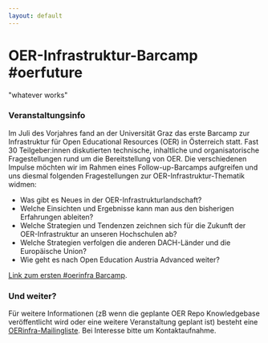 ```yaml
---
layout: default
---
```

# OER-Infrastruktur-Barcamp #oerfuture
"whatever works"


### Veranstaltungsinfo
Im Juli des Vorjahres fand an der Universität Graz das erste Barcamp zur Infrastruktur für Open Educational Resources (OER) in Österreich statt. Fast 30 Teilgeber:innen diskutierten technische, inhaltliche und organisatorische Fragestellungen rund um die Bereitstellung von OER. Die verschiedenen Impulse möchten wir im Rahmen eines Follow-up-Barcamps aufgreifen und uns diesmal folgenden Fragestellungen zur OER-Infrastruktur-Thematik widmen:

* Was gibt es Neues in der OER-Infrastrukturlandschaft?
* Welche Einsichten und Ergebnisse kann man aus den bisherigen Erfahrungen ableiten?
* Welche Strategien und Tendenzen zeichnen sich für die Zukunft der OER-Infrastruktur an unseren Hochschulen ab?
* Welche Strategien verfolgen die anderen DACH-Länder und die Europäische Union? 
* Wie geht es nach Open Education Austria Advanced weiter?

[Link zum ersten #oerinfra Barcamp](https://oerbase.github.io/Barcamp/).


### Und weiter? 
Für weitere Informationen (zB wenn die geplante OER Repo Knowledgebase veröffentlicht wird oder eine weitere Veranstaltung geplant ist) besteht eine [OERinfra-Mailingliste](mailto:oer@uibk.ac.at). Bei Interesse bitte um Kontaktaufnahme. 

